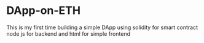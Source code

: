 # DApp-on-ETH
This is my first time building a simple DApp using solidity for smart contract node js for backend and html for simple frontend
